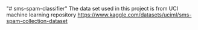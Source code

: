 "# sms-spam-classifier" 
The data set used in this project is from UCI machine learning repository
https://www.kaggle.com/datasets/uciml/sms-spam-collection-dataset
